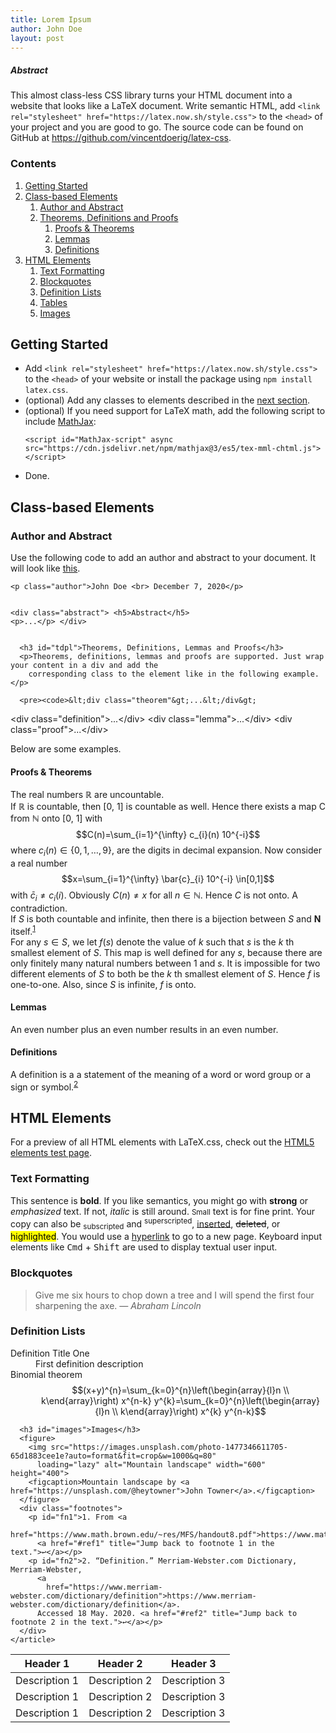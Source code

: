 ```yaml
---
title: Lorem Ipsum
author: John Doe
layout: post
---
```


 <div class="abstract">
    <h5>Abstract</h5>
    <p>This almost class-less CSS library turns your HTML document into a website that looks like a
      <span class="latex">L<span>a</span>T<span>e</span>X</span>
      document. Write semantic HTML, add
      <code>&lt;link rel="stylesheet" href="https://latex.now.sh/style.css"&gt;</code> to the
      <code>&lt;head&gt;</code> of your project and you are good to go. The source code can be found on GitHub at <a
        href="https://github.com/vincentdoerig/latex-css">https://github.com/vincentdoerig/latex-css</a>.
    </p>
  </div>

  <nav role="navigation" class="toc">
    <h3>Contents</h3>
    <ol>
      <li><a href="#getting-started">Getting Started</a> </li>
      <li><a href="#class-based-elements">Class-based Elements</a>
        <ol>
          <li><a href="#author-abstract">Author and Abstract</a></li>
          <li><a href="#tdpl">Theorems, Definitions and Proofs</a>
            <ol>
              <li><a href="#proofs-theorems">Proofs & Theorems</a></li>
              <li><a href="#lemmas">Lemmas</a></li>
              <li><a href="#definitions">Definitions</a></li>
            </ol>
          </li>
        </ol>
      </li>
      <li><a href="#html-elements">HTML Elements</a>
        <ol>
          <li><a href="#text-formatting">Text Formatting</a></li>
          <li><a href="#blockquotes">Blockquotes</a></li>
          <li><a href="#definition-lists">Definition Lists</a></li>
          <li><a href="#tables">Tables</a></li>
          <li><a href="#images">Images</a></li>
        </ol>
      </li>
    </ol>
  </nav>

  <main>
    <article>
      <h2 id="getting-started">Getting Started</h2>
      <ul>
        <li>Add <code>&lt;link rel="stylesheet" href="https://latex.now.sh/style.css"&gt;</code> to the
          <code>&lt;head&gt;</code> of your website or install the package using <code>npm install latex.css</code>.
        </li>
        <li>(optional) Add any classes to elements described in the <a href="#class-based-elements">next section</a>.
        </li>
        <li>(optional) If you need support for <span class="latex">L<span>a</span>T<span>e</span>X</span> math, add the
          following script to include <a href="https://www.mathjax.org/">MathJax</a>:
          <pre><code>&lt;script id="MathJax-script" async src="https://cdn.jsdelivr.net/npm/mathjax@3/es5/tex-mml-chtml.js"&gt;&lt;/script&gt;</code></pre>
        </li>
        <li>Done.</li>
      </ul>
      <h2 id="class-based-elements">Class-based Elements</h2>
      <h3 id="author-abstract">Author and Abstract</h3>
      <p>Use the following code to add an author and abstract to your document. It will look like <a
          href="#top">this</a>.</p>
      <pre><code>&lt;p class="author"&gt;John Doe &lt;br&gt; December 7, 2020&lt;/p&gt;

&lt;div class="abstract"&gt;
  &lt;h5&gt;Abstract&lt;/h5&gt;
  &lt;p&gt;...&lt;/p&gt;
&lt;/div&gt;</code></pre>

      <h3 id="tdpl">Theorems, Definitions, Lemmas and Proofs</h3>
      <p>Theorems, definitions, lemmas and proofs are supported. Just wrap your content in a div and add the
        corresponding class to the element like in the following example.</p>

      <pre><code>&lt;div class="theorem"&gt;...&lt;/div&gt;
&lt;div class="definition"&gt;...&lt;/div&gt;
&lt;div class="lemma"&gt;...&lt;/div&gt;
&lt;div class="proof"&gt;...&lt;/div&gt;</code></pre>
      <p>Below are some examples.</p>
      <h4 id="proofs-theorems">Proofs & Theorems</h4>
      <div class="theorem">The real numbers $\mathbb{R}$ are uncountable.</div>
      <div class="proof">If $\mathbb{R}$ is countable, then [0, 1] is countable as well. Hence there exists a map
        C from $\mathbb{N}$ onto [0, 1] with $$C(n)=\sum_{i=1}^{\infty} c_{i}(n) 10^{-i}$$ where $c_{i}(n) \in\{0,1,
        \ldots, 9\},$
        are the digits in decimal expansion. Now consider a real
        number
        $$x=\sum_{i=1}^{\infty} \bar{c}_{i} 10^{-i} \in[0,1]$$
        with $\bar{c}_{i} \neq c_{i}(i)$. Obviously $C(n) \neq x$ for all $n \in \mathbb{N} .$ Hence $C$ is not onto. A
        contradiction.</div>
      <div class="theorem">If $S$ is both countable and infinite, then there is a bijection between $S$ and
        $\boldsymbol{N}$ itself.<sup><a href="#fn1" id="ref1">1</a></sup>
      </div>
      <div class="proof">For any $s \in S,$ we let $f(s)$ denote the value of $k$ such that $s$ is the $k$ th
        smallest element of $S .$ This map is well defined for any $s,$ because there are only finitely many natural
        numbers between 1 and $s .$ It is impossible for two different elements of $S$ to both be the $k$ th smallest
        element of $S$. Hence $f$ is one-to-one. Also, since $S$ is infinite, $f$ is onto.</div>
      <h4 id="lemmas">Lemmas</h4>
      <div class="lemma">An even number plus an even number results in an even number.</div>
      <h4 id="definitions">Definitions</h4>
      <div class="definition">A definition is a a statement of the meaning of a word or word group or a sign or
        symbol.<sup><a href="#fn2" id="ref2">2</a></sup></div>
      <h2 id="html-elements">HTML Elements</h2>
      <p>For a preview of all HTML elements with LaTeX.css, check out the <a href="/elements">HTML5 elements test
          page</a>.</p>
      <h3 id="text-formatting">Text Formatting</h3>
      <p>
        This sentence is <b>bold</b>. If you like semantics, you might go with
        <strong>strong</strong> or <em>emphasized</em> text. If not, <i>italic</i> is still
        around. <small>Small</small> text is for fine print. Your copy can also be
        <sub>subscripted</sub> and <sup>superscripted</sup>, <ins>inserted</ins>,
        <del>deleted</del>, or <mark>highlighted</mark>. You would use a
        <a href="#!">hyperlink</a> to go to a new page. Keyboard input elements like <kbd>Cmd</kbd> + <kbd>Shift</kbd>
        are used to display textual user input.
      </p>
      <h3 id="blockquotes">Blockquotes</h3>
      <blockquote>
        Give me six hours to chop down a tree and I will spend the first four sharpening the axe.
        <cite>— Abraham Lincoln</cite>
      </blockquote>
      <h3 id="definition-lists">Definition Lists</h3>
      <dl>
        <dt>Definition Title One</dt>
        <dd>First definition description</dd>
        <dt>Binomial theorem</dt>
        <dd>$$(x+y)^{n}=\sum_{k=0}^{n}\left(\begin{array}{l}n \\ k\end{array}\right) x^{n-k}
          y^{k}=\sum_{k=0}^{n}\left(\begin{array}{l}n \\ k\end{array}\right) x^{k} y^{n-k}$$</dd>
      </dl>

      <h3 id="images">Images</h3>
      <figure>
        <img src="https://images.unsplash.com/photo-1477346611705-65d1883cee1e?auto=format&fit=crop&w=1000&q=80"
          loading="lazy" alt="Mountain landscape" width="600" height="400">
        <figcaption>Mountain landscape by <a href="https://unsplash.com/@heytowner">John Towner</a>.</figcaption>
      </figure>
      <div class="footnotes">
        <p id="fn1">1. From <a
            href="https://www.math.brown.edu/~res/MFS/handout8.pdf">https://www.math.brown.edu/~res/MFS/handout8.pdf</a>.
          <a href="#ref1" title="Jump back to footnote 1 in the text.">↩</a></p>
        <p id="fn2">2. “Definition.” Merriam-Webster.com Dictionary, Merriam-Webster,
          <a
            href="https://www.merriam-webster.com/dictionary/definition">https://www.merriam-webster.com/dictionary/definition</a>.
          Accessed 18 May. 2020. <a href="#ref2" title="Jump back to footnote 2 in the text.">↩</a></p>
      </div>
    </article>
 </main>


|Header 1|Header 2|Header 3|
|--- |--- |--- |
|Description 1|Description 2|Description 3|
|Description 1|Description 2|Description 3|
|Description 1|Description 2|Description 3|
